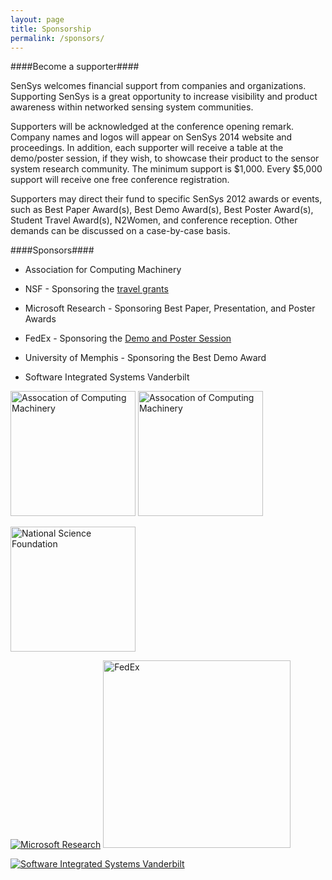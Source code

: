 ```yaml
---
layout: page
title: Sponsorship
permalink: /sponsors/
---
```


####Become a supporter####

SenSys welcomes financial support from companies and organizations. Supporting SenSys is a great opportunity to increase visibility and product awareness within networked sensing system communities.

Supporters will be acknowledged at the conference opening remark. Company names and logos will appear on SenSys 2014 website and proceedings. In addition, each supporter will receive a table at the demo/poster session, if they wish, to showcase their product to the sensor system research community. The minimum support is $1,000. Every $5,000 support will receive one free conference registration.

Supporters may direct their fund to specific SenSys 2012 awards or events, such as Best Paper Award(s), Best Demo Award(s), Best Poster Award(s), Student Travel Award(s), N2Women, and conference reception. Other demands can be discussed on a case-by-case basis.

####Sponsors####

- Association for Computing Machinery

- NSF - Sponsoring the [travel grants](/2014//registration/#travelgrant)

- Microsoft Research - Sponsoring Best Paper, Presentation, and Poster Awards

- FedEx - Sponsoring the [Demo and Poster Session](/2014/demos)

- University of Memphis - Sponsoring the Best Demo Award

- Software Integrated Systems Vanderbilt

<a href="http://www.acm.org"><img width="200px" src="{{site.baseurl}}/resources/images/acm.png" alt="Assocation of Computing Machinery"/></a> <a href="http://www.acm.org"><img width="200px" src="{{site.baseurl}}/resources/images/acm-sig-logo.png" alt="Assocation of Computing Machinery"/></a>

<a href="http://www.nsf.org"><img width="200px" src="{{site.baseurl}}/resources/images/nsf.jpg" alt="National Science Foundation"/></a>

<a href="http://www.nsf.org"><img src="{{site.baseurl}}/resources/images/MSRlogo.png" alt="Microsoft Research"/></a> <a href="http://www.nsf.org"><img src="{{site.baseurl}}/resources/images/fedex.jpg" width="300px" alt="FedEx"/></a>

<a href="http://www.isis.vanderbilt.edu"><img src="{{site.baseurl}}/resources/images/IsisLogo.jpg" alt="Software Integrated Systems Vanderbilt"/></a>



